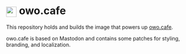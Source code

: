 # <img style="height: 1em; vertical-align:middle" src="https://github.com/roobre/owo.cafe/raw/main/owotan.svg"> owo.cafe

This repository holds and builds the image that powers up [owo.cafe](https://owo.cafe).

owo.cafe is based on Mastodon and contains some patches for styling, branding, and localization.
